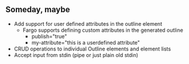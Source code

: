 
## Someday, maybe

+ Add support for user defined attributes in the outline element
    + Fargo supports defining custom attributes in the generated outline
        + publish="true"
        + my-attribute="this is a userdefined attribute"
+ CRUD operations to individual Outline elements and element lists
+ Accept input from stdin (pipe or just plain old stdin)

